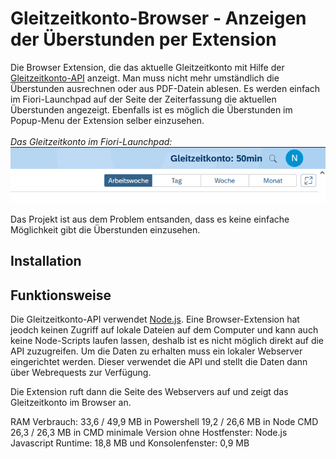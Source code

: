 # Gleitzeitkonto-Browser - Anzeigen der Überstunden per Extension

Die Browser Extension, die das aktuelle Gleitzeitkonto mit Hilfe der [Gleitzeitkonto-API](https://github.com/julius-boettger/gleitzeitkonto-api) anzeigt. Man muss nicht mehr umständlich die Überstunden ausrechnen oder aus PDF-Datein ablesen. Es werden einfach im Fiori-Launchpad auf der Seite der Zeiterfassung die aktuellen Überstunden angezeigt. Ebenfalls ist es möglich die Überstunden im Popup-Menu der Extension selber einzusehen.
<br><br>
*Das Gleitzeitkonto im Fiori-Launchpad:*
<br>
![Gleitzeitkonto im Fiori-Launchpad](./GleitzeitkontoFioriLaunchpad.png)

Das Projekt ist aus dem Problem entsanden, dass es keine einfache Möglichkeit gibt die Überstunden einzusehen.


## Installation



## Funktionsweise

Die Gleitzeitkonto-API verwendet [Node.js](https://nodejs.org/). Eine Browser-Extension hat jeodch keinen Zugriff auf lokale Dateien auf dem Computer und kann auch keine Node-Scripts laufen lassen, deshalb ist es nicht möglich direkt auf die API zuzugreifen. Um die Daten zu erhalten muss ein lokaler Webserver eingerichtet werden. Dieser verwendet die API und stellt die Daten dann über Webrequests zur Verfügung.

Die Extension ruft dann die Seite des Webservers auf und zeigt das Gleitzeitkonto im Browser an.

RAM Verbrauch: 33,6 / 49,9 MB in Powershell
    19,2 / 26,6 MB in Node CMD
    26,3 / 26,3 MB in CMD
    minimale Version ohne Hostfenster: Node.js Javascript Runtime: 18,8 MB und Konsolenfenster: 0,9 MB